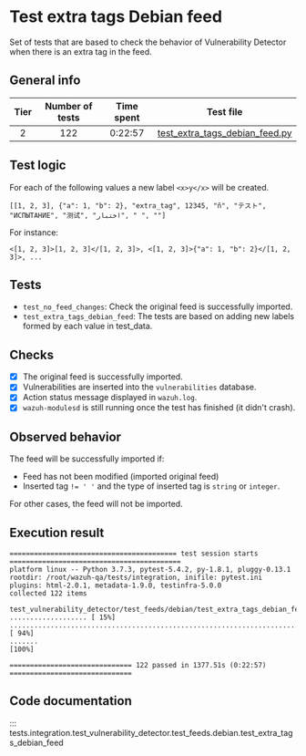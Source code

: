 
# Test extra tags Debian feed

Set of tests that are based to check the behavior of Vulnerability Detector when there is an extra tag in the feed.

## General info

|Tier | Number of tests | Time spent| Test file |
|:--:|:--:|:--:|:--:|
| 2 | 122  | 0:22:57 | [test_extra_tags_debian_feed.py](../../../test_feeds/debian/test_extra_tags_debian_feed.py)|

## Test logic

For each of the following values a new label `<x>y</x>` will be created.

```
[[1, 2, 3], {"a": 1, "b": 2}, "extra_tag", 12345, "ñ", "テスト", "ИСПЫТАНИЕ", "测试", "اختبار", " ", ""]
```

For instance:

```
<[1, 2, 3]>[1, 2, 3]</[1, 2, 3]>, <[1, 2, 3]>{"a": 1, "b": 2}</[1, 2, 3]>, ...
```

## Tests

- `test_no_feed_changes`: Check the original feed is successfully imported.
- `test_extra_tags_debian_feed`: The tests are based on adding new labels formed by each value in test_data.

## Checks

- [x] The original feed is successfully imported.
- [x] Vulnerabilities are inserted into the `vulnerabilities` database.
- [x] Action status message displayed in `wazuh.log`.
- [x] `wazuh-modulesd` is still running once the test has finished (it didn't crash).

## Observed behavior

The feed will be successfully imported if:

- Feed has not been modified (imported original feed)
- Inserted tag `!= ' '` and the type of inserted tag is `string` or `integer`.

For other cases, the feed will not be imported.

## Execution result

```
========================================= test session starts ==========================================
platform linux -- Python 3.7.3, pytest-5.4.2, py-1.8.1, pluggy-0.13.1
rootdir: /root/wazuh-qa/tests/integration, inifile: pytest.ini
plugins: html-2.0.1, metadata-1.9.0, testinfra-5.0.0
collected 122 items

test_vulnerability_detector/test_feeds/debian/test_extra_tags_debian_feed.py ................... [ 15%]
................................................................................................ [ 94%]
.......                                                                                          [100%]

============================== 122 passed in 1377.51s (0:22:57) ==============================
```

## Code documentation

::: tests.integration.test_vulnerability_detector.test_feeds.debian.test_extra_tags_debian_feed
